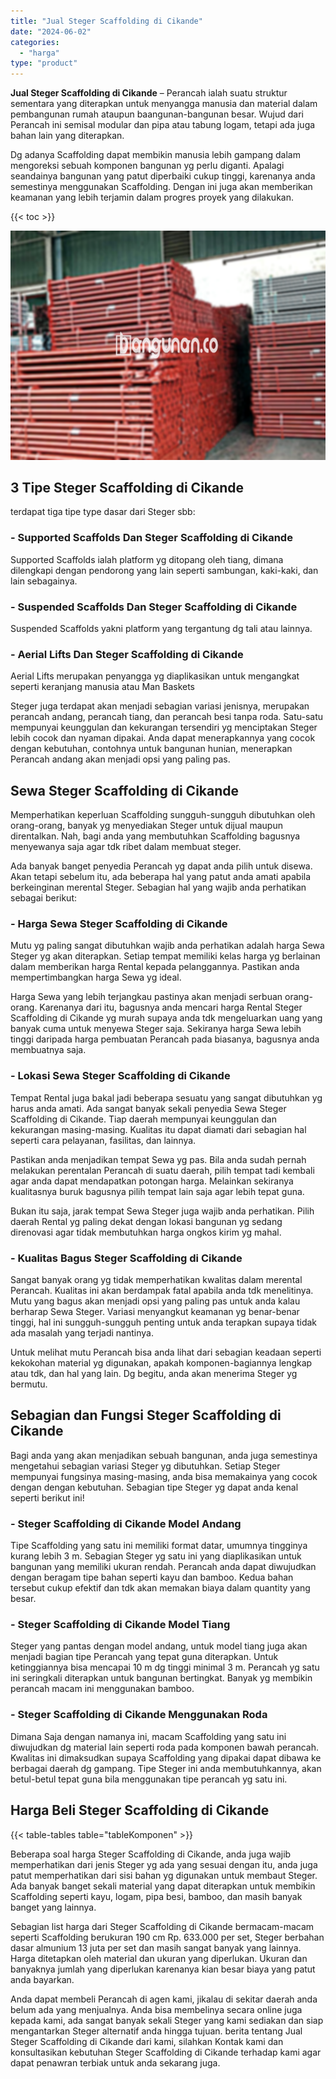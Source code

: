 ```yaml
---
title: "Jual Steger Scaffolding di Cikande"
date: "2024-06-02"
categories: 
  - "harga"
type: "product"
---
```


**Jual Steger Scaffolding di Cikande** – Perancah ialah suatu struktur sementara yang diterapkan untuk menyangga manusia dan material dalam pembangunan rumah ataupun baangunan-bangunan besar. Wujud dari Perancah ini semisal modular dan pipa atau tabung logam, tetapi ada juga bahan lain yang diterapkan.

Dg adanya Scaffolding dapat membikin manusia lebih gampang dalam mengoreksi sebuah komponen bangunan yg perlu diganti. Apalagi seandainya bangunan yang patut diperbaiki cukup tinggi, karenanya anda semestinya menggunakan Scaffolding. Dengan ini juga akan memberikan keamanan yang lebih terjamin dalam progres proyek yang dilakukan.

{{< toc >}}

![Jual Steger Scaffolding di Cikande](/images/sewa-scaffolding-steger-02.png)

## 3 Tipe Steger Scaffolding di Cikande

terdapat tiga tipe type dasar dari Steger sbb:

### \- Supported Scaffolds Dan Steger Scaffolding di Cikande

Supported Scaffolds ialah platform yg ditopang oleh tiang, dimana dilengkapi dengan pendorong yang lain seperti sambungan, kaki-kaki, dan lain sebagainya.

### \- Suspended Scaffolds Dan Steger Scaffolding di Cikande

Suspended Scaffolds yakni platform yang tergantung dg tali atau lainnya.

### \- Aerial Lifts Dan Steger Scaffolding di Cikande

Aerial Lifts merupakan penyangga yg diaplikasikan untuk mengangkat seperti keranjang manusia atau Man Baskets

Steger juga terdapat akan menjadi sebagian variasi jenisnya, merupakan perancah andang, perancah tiang, dan perancah besi tanpa roda. Satu-satu mempunyai keunggulan dan kekurangan tersendiri yg menciptakan Steger lebih cocok dan nyaman dipakai. Anda dapat menerapkannya yang cocok dengan kebutuhan, contohnya untuk bangunan hunian, menerapkan Perancah andang akan menjadi opsi yang paling pas.

## Sewa Steger Scaffolding di Cikande

Memperhatikan keperluan Scaffolding sungguh-sungguh dibutuhkan oleh orang-orang, banyak yg menyediakan Steger untuk dijual maupun direntalkan. Nah, bagi anda yang membutuhkan Scaffolding bagusnya menyewanya saja agar tdk ribet dalam membuat steger.

Ada banyak banget penyedia Perancah yg dapat anda pilih untuk disewa. Akan tetapi sebelum itu, ada beberapa hal yang patut anda amati apabila berkeinginan merental Steger. Sebagian hal yang wajib anda perhatikan sebagai berikut:

### \- Harga Sewa Steger Scaffolding di Cikande

Mutu yg paling sangat dibutuhkan wajib anda perhatikan adalah harga Sewa Steger yg akan diterapkan. Setiap tempat memiliki kelas harga yg berlainan dalam memberikan harga Rental kepada pelanggannya. Pastikan anda mempertimbangkan harga Sewa yg ideal.

Harga Sewa yang lebih terjangkau pastinya akan menjadi serbuan orang-orang. Karenanya dari itu, bagusnya anda mencari harga Rental Steger Scaffolding di Cikande yg murah supaya anda tdk mengeluarkan uang yang banyak cuma untuk menyewa Steger saja. Sekiranya harga Sewa lebih tinggi daripada harga pembuatan Perancah pada biasanya, bagusnya anda membuatnya saja.

### \- Lokasi Sewa Steger Scaffolding di Cikande

Tempat Rental juga bakal jadi beberapa sesuatu yang sangat dibutuhkan yg harus anda amati. Ada sangat banyak sekali penyedia Sewa Steger Scaffolding di Cikande. Tiap daerah mempunyai keunggulan dan kekurangan masing-masing. Kualitas itu dapat diamati dari sebagian hal seperti cara pelayanan, fasilitas, dan lainnya.

Pastikan anda menjadikan tempat Sewa yg pas. Bila anda sudah pernah melakukan perentalan Perancah di suatu daerah, pilih tempat tadi kembali agar anda dapat mendapatkan potongan harga. Melainkan sekiranya kualitasnya buruk bagusnya pilih tempat lain saja agar lebih tepat guna.

Bukan itu saja, jarak tempat Sewa Steger juga wajib anda perhatikan. Pilih daerah Rental yg paling dekat dengan lokasi bangunan yg sedang direnovasi agar tidak membutuhkan harga ongkos kirim yg mahal.

### \- Kualitas Bagus Steger Scaffolding di Cikande

Sangat banyak orang yg tidak memperhatikan kwalitas dalam merental Perancah. Kualitas ini akan berdampak fatal apabila anda tdk menelitinya. Mutu yang bagus akan menjadi opsi yang paling pas untuk anda kalau berharap Sewa Steger. Variasi menyangkut keamanan yg benar-benar tinggi, hal ini sungguh-sungguh penting untuk anda terapkan supaya tidak ada masalah yang terjadi nantinya.

Untuk melihat mutu Perancah bisa anda lihat dari sebagian keadaan seperti kekokohan material yg digunakan, apakah komponen-bagiannya lengkap atau tdk, dan hal yang lain. Dg begitu, anda akan menerima Steger yg bermutu.

## Sebagian dan Fungsi Steger Scaffolding di Cikande

Bagi anda yang akan menjadikan sebuah bangunan, anda juga semestinya mengetahui sebagian variasi Steger yg dibutuhkan. Setiap Steger mempunyai fungsinya masing-masing, anda bisa memakainya yang cocok dengan dengan kebutuhan. Sebagian tipe Steger yg dapat anda kenal seperti berikut ini!

### \- Steger Scaffolding di Cikande Model Andang

Tipe Scaffolding yang satu ini memiliki format datar, umumnya tingginya kurang lebih 3 m. Sebagian Steger yg satu ini yang diaplikasikan untuk bangunan yang memiliki ukuran rendah. Perancah anda dapat diwujudkan dengan beragam tipe bahan seperti kayu dan bamboo. Kedua bahan tersebut cukup efektif dan tdk akan memakan biaya dalam quantity yang besar.

### \- Steger Scaffolding di Cikande Model Tiang

Steger yang pantas dengan model andang, untuk model tiang juga akan menjadi bagian tipe Perancah yang tepat guna diterapkan. Untuk ketinggiannya bisa mencapai 10 m dg tinggi minimal 3 m. Perancah yg satu ini seringkali diterapkan untuk bangunan bertingkat. Banyak yg membikin perancah macam ini menggunakan bamboo.

### \- Steger Scaffolding di Cikande Menggunakan Roda

Dimana Saja dengan namanya ini, macam Scaffolding yang satu ini diwujudkan dg material lain seperti roda pada komponen bawah perancah. Kwalitas ini dimaksudkan supaya Scaffolding yang dipakai dapat dibawa ke berbagai daerah dg gampang. Tipe Steger ini anda membutuhkannya, akan betul-betul tepat guna bila menggunakan tipe perancah yg satu ini.

## Harga Beli Steger Scaffolding di Cikande

{{< table-tables table="tableKomponen" >}}

Beberapa soal harga Steger Scaffolding di Cikande, anda juga wajib memperhatikan dari jenis Steger yg ada yang sesuai dengan itu, anda juga patut memperhatikan dari sisi bahan yg digunakan untuk membaut Steger. Ada banyak banget sekali material yang dapat diterapkan untuk membikin Scaffolding seperti kayu, logam, pipa besi, bamboo, dan masih banyak banget yang lainnya.

Sebagian list harga dari Steger Scaffolding di Cikande bermacam-macam seperti Scaffolding berukuran 190 cm Rp. 633.000 per set, Steger berbahan dasar almunium 13 juta per set dan masih sangat banyak yang lainnya. Harga ditetapkan oleh material dan ukuran yang diperlukan. Ukuran dan banyaknya jumlah yang diperlukan karenanya kian besar biaya yang patut anda bayarkan.

Anda dapat membeli Perancah di agen kami, jikalau di sekitar daerah anda belum ada yang menjualnya. Anda bisa membelinya secara online juga kepada kami, ada sangat banyak sekali Steger yang kami sediakan dan siap mengantarkan Steger alternatif anda hingga tujuan. berita tentang Jual Steger Scaffolding di Cikande dari kami, silahkan Kontak kami dan konsultasikan kebutuhan Steger Scaffolding di Cikande terhadap kami agar dapat penawran terbiak untuk anda sekarang juga.
